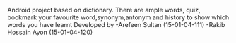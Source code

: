 Android project based on dictionary. There are ample words, quiz, bookmark your favourite word,synonym,antonym and history to show 
which words you have learnt
Developed by 
-Arefeen Sultan (15-01-04-111)
-Rakib Hossain Ayon (15-01-04-120)
